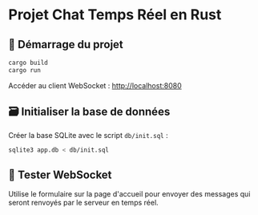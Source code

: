 
# Projet Chat Temps Réel en Rust

## 🔧 Démarrage du projet

```bash
cargo build
cargo run
```

Accéder au client WebSocket : [http://localhost:8080](http://localhost:8080)

## 🗃️ Initialiser la base de données

Créer la base SQLite avec le script `db/init.sql` :

```bash
sqlite3 app.db < db/init.sql
```

## 🧪 Tester WebSocket

Utilise le formulaire sur la page d'accueil pour envoyer des messages qui seront renvoyés par le serveur en temps réel.


<!-- actix-web : pour les serveurs web. -->
<!-- actix-session : pour gérer les sessions utilisateur. -->
<!-- tera : pour le moteur de templates. -->
<!-- uuid : pour générer un UUID unique pour chaque utilisateur. -->